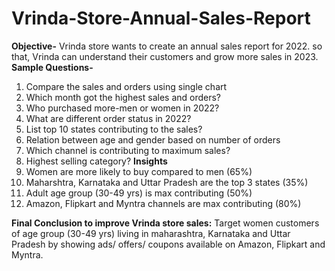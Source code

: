 # Vrinda-Store-Annual-Sales-Report
**Objective-**
Vrinda store wants to create an annual sales report for 2022. so that, Vrinda can understand their customers and grow more sales in 2023.
**Sample Questions-**
1) Compare the sales and orders using single chart
2) Which month got the highest sales and orders?
3) Who purchased more-men or women in 2022?
4) What are different order status in 2022?
5) List top 10 states contributing to the sales?
6) Relation between age and gender based on number of orders
7) Which channel is contributing to maximum sales?
8) Highest selling category?
**Insights**
1) Women are more likely to buy compared to men (65%)
2) Maharshtra, Karnataka and Uttar Pradesh are the top 3 states (35%)
3) Adult age group (30-49 yrs) is max contributing (50%)
4) Amazon, Flipkart and Myntra channels are max contributing (80%)

**Final Conclusion to improve Vrinda store sales:**
Target women customers of age group (30-49 yrs) living in maharashtra, Karnataka and Uttar Pradesh by showing ads/ offers/ coupons available on Amazon, Flipkart and Myntra.

